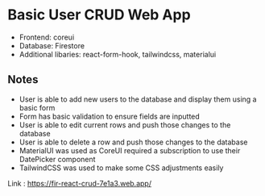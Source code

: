 # Basic User CRUD Web App

- Frontend: coreui
- Database: Firestore
- Additional libaries: react-form-hook, tailwindcss, materialui

## Notes

- User is able to add new users to the database and display them using a basic form
- Form has basic validation to ensure fields are inputted
- User is able to edit current rows and push those changes to the database
- User is able to delete a row and push those changes to the database
- MaterialUI was used as CoreUI required a subscription to use their DatePicker component
- TailwindCSS was used to make some CSS adjustments easily


Link : https://fir-react-crud-7e1a3.web.app/

